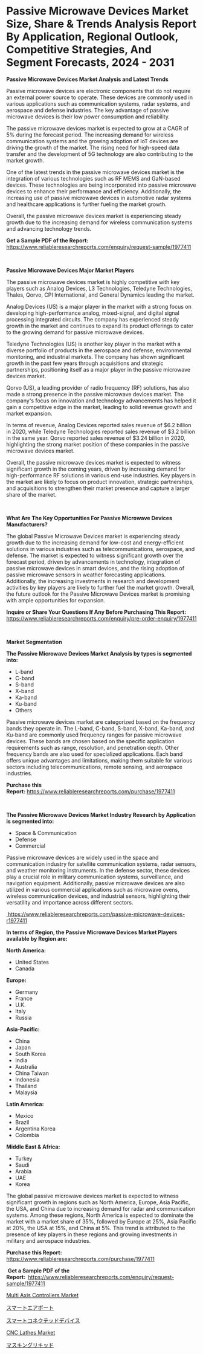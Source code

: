 <p><h1>Passive Microwave Devices Market Size, Share & Trends Analysis Report By Application, Regional Outlook, Competitive Strategies, And Segment Forecasts, 2024 - 2031</h1></p><p><strong>Passive Microwave Devices Market Analysis and Latest Trends</strong></p>
<p><p>Passive microwave devices are electronic components that do not require an external power source to operate. These devices are commonly used in various applications such as communication systems, radar systems, and aerospace and defense industries. The key advantage of passive microwave devices is their low power consumption and reliability.</p><p>The passive microwave devices market is expected to grow at a CAGR of 5% during the forecast period. The increasing demand for wireless communication systems and the growing adoption of IoT devices are driving the growth of the market. The rising need for high-speed data transfer and the development of 5G technology are also contributing to the market growth.</p><p>One of the latest trends in the passive microwave devices market is the integration of various technologies such as RF MEMS and GaN-based devices. These technologies are being incorporated into passive microwave devices to enhance their performance and efficiency. Additionally, the increasing use of passive microwave devices in automotive radar systems and healthcare applications is further fueling the market growth.</p><p>Overall, the passive microwave devices market is experiencing steady growth due to the increasing demand for wireless communication systems and advancing technology trends.</p></p>
<p><strong>Get a Sample PDF of the Report:&nbsp;</strong> <a href="https://www.reliableresearchreports.com/enquiry/request-sample/1977411">https://www.reliableresearchreports.com/enquiry/request-sample/1977411</a></p>
<p>&nbsp;</p>
<p><strong>Passive Microwave Devices Major Market Players</strong></p>
<p><p>The passive microwave devices market is highly competitive with key players such as Analog Devices, L3 Technologies, Teledyne Technologies, Thales, Qorvo, CPI International, and General Dynamics leading the market. </p><p>Analog Devices (US) is a major player in the market with a strong focus on developing high-performance analog, mixed-signal, and digital signal processing integrated circuits. The company has experienced steady growth in the market and continues to expand its product offerings to cater to the growing demand for passive microwave devices.</p><p>Teledyne Technologies (US) is another key player in the market with a diverse portfolio of products in the aerospace and defense, environmental monitoring, and industrial markets. The company has shown significant growth in the past few years through acquisitions and strategic partnerships, positioning itself as a major player in the passive microwave devices market.</p><p>Qorvo (US), a leading provider of radio frequency (RF) solutions, has also made a strong presence in the passive microwave devices market. The company's focus on innovation and technology advancements has helped it gain a competitive edge in the market, leading to solid revenue growth and market expansion.</p><p>In terms of revenue, Analog Devices reported sales revenue of $6.2 billion in 2020, while Teledyne Technologies reported sales revenue of $3.2 billion in the same year. Qorvo reported sales revenue of $3.24 billion in 2020, highlighting the strong market position of these companies in the passive microwave devices market.</p><p>Overall, the passive microwave devices market is expected to witness significant growth in the coming years, driven by increasing demand for high-performance RF solutions in various end-use industries. Key players in the market are likely to focus on product innovation, strategic partnerships, and acquisitions to strengthen their market presence and capture a larger share of the market.</p></p>
<p>&nbsp;</p>
<p><strong>What Are The Key Opportunities For Passive Microwave Devices Manufacturers?</strong></p>
<p><p>The global Passive Microwave Devices market is experiencing steady growth due to the increasing demand for low-cost and energy-efficient solutions in various industries such as telecommunications, aerospace, and defense. The market is expected to witness significant growth over the forecast period, driven by advancements in technology, integration of passive microwave devices in smart devices, and the rising adoption of passive microwave sensors in weather forecasting applications. Additionally, the increasing investments in research and development activities by key players are likely to further fuel the market growth. Overall, the future outlook for the Passive Microwave Devices market is promising with ample opportunities for expansion.</p></p>
<p><strong>Inquire or Share Your Questions If Any Before Purchasing This Report:</strong> <a href="https://www.reliableresearchreports.com/enquiry/pre-order-enquiry/1977411">https://www.reliableresearchreports.com/enquiry/pre-order-enquiry/1977411</a></p>
<p>&nbsp;</p>
<p><strong>Market Segmentation</strong></p>
<p><strong>The Passive Microwave Devices Market Analysis by types is segmented into:</strong></p>
<p><ul><li>L-band</li><li>C-band</li><li>S-band</li><li>X-band</li><li>Ka-band</li><li>Ku-band</li><li>Others</li></ul></p>
<p><p>Passive microwave devices market are categorized based on the frequency bands they operate in. The L-band, C-band, S-band, X-band, Ka-band, and Ku-band are commonly used frequency ranges for passive microwave devices. These bands are chosen based on the specific application requirements such as range, resolution, and penetration depth. Other frequency bands are also used for specialized applications. Each band offers unique advantages and limitations, making them suitable for various sectors including telecommunications, remote sensing, and aerospace industries.</p></p>
<p><strong>Purchase this Report:&nbsp;</strong><a href="https://www.reliableresearchreports.com/purchase/1977411">https://www.reliableresearchreports.com/purchase/1977411</a></p>
<p>&nbsp;</p>
<p><strong>The Passive Microwave Devices Market Industry Research by Application is segmented into:</strong></p>
<p><ul><li>Space & Communication</li><li>Defense</li><li>Commercial</li></ul></p>
<p><p>Passive microwave devices are widely used in the space and communication industry for satellite communication systems, radar sensors, and weather monitoring instruments. In the defense sector, these devices play a crucial role in military communication systems, surveillance, and navigation equipment. Additionally, passive microwave devices are also utilized in various commercial applications such as microwave ovens, wireless communication devices, and industrial sensors, highlighting their versatility and importance across different sectors.</p></p>
<p><a href="https://www.reliableresearchreports.com/passive-microwave-devices-r1977411">&nbsp;https://www.reliableresearchreports.com/passive-microwave-devices-r1977411</a></p>
<p><strong>In terms of Region, the Passive Microwave Devices Market Players available by Region are:</strong></p>
<p>
    <p> <strong> North America: </strong>
        <ul>
            <li>United States</li>
            <li>Canada</li>
        </ul>
        </p> 
    <p> <strong> Europe: </strong>
        <ul>
            <li>Germany</li>
            <li>France</li>
            <li>U.K.</li>
            <li>Italy</li>
            <li>Russia</li>
        </ul>
        </p> 
    <p> <strong> Asia-Pacific: </strong>
        <ul>
            <li>China</li>
            <li>Japan</li>
            <li>South Korea</li>
            <li>India</li>
            <li>Australia</li>
            <li>China Taiwan</li>
            <li>Indonesia</li>
            <li>Thailand</li>
            <li>Malaysia</li>
        </ul>
        </p> 
    <p> <strong> Latin America: </strong>
        <ul>
            <li>Mexico</li>
            <li>Brazil</li>
            <li>Argentina Korea</li>
            <li>Colombia</li>
        </ul>
        </p> 
    <p> <strong> Middle East & Africa: </strong>
        <ul>
            <li>Turkey</li>
            <li>Saudi</li>
            <li>Arabia</li>
            <li>UAE</li>
            <li>Korea</li>
        </ul>
    </p>
    </p>
<p><p>The global passive microwave devices market is expected to witness significant growth in regions such as North America, Europe, Asia Pacific, the USA, and China due to increasing demand for radar and communication systems. Among these regions, North America is expected to dominate the market with a market share of 35%, followed by Europe at 25%, Asia Pacific at 20%, the USA at 15%, and China at 5%. This trend is attributed to the presence of key players in these regions and growing investments in military and aerospace industries.</p></p>
<p><strong>Purchase this Report: </strong><a href="https://www.reliableresearchreports.com/purchase/1977411">https://www.reliableresearchreports.com/purchase/1977411</a></p>
<p>&nbsp;<strong>Get a Sample PDF of the Report:&nbsp;&nbsp;</strong><a href="https://www.reliableresearchreports.com/enquiry/request-sample/1977411">https://www.reliableresearchreports.com/enquiry/request-sample/1977411</a></p>
<p><strong></strong></p>
<p><p><a href="https://github.com/Sinjinluong3e0awx2m195k76/Market-Research-Report-List-2/blob/main/multi-axis-controllers-market.md">Multi Axis Controllers Market</a></p><p><a href="https://medium.com/@douglasyoung526/%E3%82%B9%E3%83%9E%E3%83%BC%E3%83%88%E7%A9%BA%E6%B8%AF%E5%B8%82%E5%A0%B4%E3%81%AE%E8%A6%8F%E6%A8%A1%E3%81%A8%E5%B8%82%E5%A0%B4%E5%8B%95%E5%90%91-%E5%AE%8C%E5%85%A8%E3%81%AA%E7%94%A3%E6%A5%AD%E6%A6%82%E8%A6%81-2024%E5%B9%B4%E3%81%8B%E3%82%892031%E5%B9%B4-f0292f869a6f">スマートエアポート</a></p><p><a href="https://medium.com/@baileeupton1902/%E3%82%B9%E3%83%9E%E3%83%BC%E3%83%88-%E3%82%B3%E3%83%8D%E3%82%AF%E3%83%86%E3%83%83%E3%83%89-%E3%83%87%E3%83%90%E3%82%A4%E3%82%B9%E5%B8%82%E5%A0%B4%E3%81%AE%E3%83%AC%E3%83%9D%E3%83%BC%E3%83%88%E3%81%AF-%E3%81%93%E3%81%AE%E5%B8%82%E5%A0%B4%E3%81%AE%E6%9C%80%E6%96%B0%E3%81%AE%E3%83%88%E3%83%AC%E3%83%B3%E3%83%89%E3%82%84%E6%88%90%E9%95%B7%E3%81%AE%E6%A9%9F%E4%BC%9A%E3%82%92%E6%98%8E%E3%82%89%E3%81%8B%E3%81%AB%E3%81%97%E3%81%A6%E3%81%84%E3%81%BE%E3%81%99-554d96c6c4af">スマートコネクテッドデバイス</a></p><p><a href="https://github.com/CliffMedina6/Market-Research-Report-List-4/blob/main/cnc-lathes-market.md">CNC Lathes Market</a></p><p><a href="https://github.com/xemfu2379520/Market-Research-Report-List-1/blob/main/955576533469.md">マスキングリキッド</a></p></p>